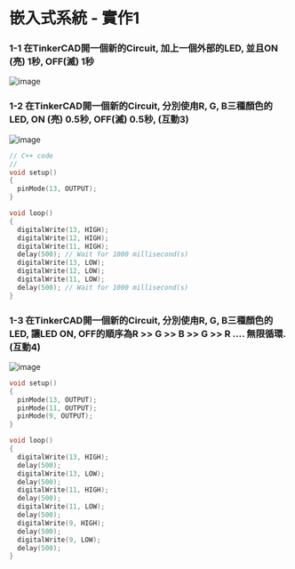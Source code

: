 # 嵌入式系統 - 實作1

### 1-1 在TinkerCAD開一個新的Circuit, 加上一個外部的LED, 並且ON (亮) 1秒, OFF(滅) 1秒

![image](https://user-images.githubusercontent.com/89329170/131238020-0acb92ae-4b9b-458a-adb9-6f36a083ff57.png)



### 1-2 在TinkerCAD開一個新的Circuit, 分別使甪R, G, B三種顏色的LED, ON (亮) 0.5秒, OFF(滅) 0.5秒, (互動3)

![image](https://user-images.githubusercontent.com/89329170/132113846-7da453f5-2389-42b2-87f4-ebff1ffaee2a.png)


````c
// C++ code
//
void setup()
{
  pinMode(13, OUTPUT);
}

void loop()
{
  digitalWrite(13, HIGH);
  digitalWrite(12, HIGH);
  digitalWrite(11, HIGH);
  delay(500); // Wait for 1000 millisecond(s)
  digitalWrite(13, LOW);
  digitalWrite(12, LOW);
  digitalWrite(11, LOW);
  delay(500); // Wait for 1000 millisecond(s)
}
````




### 1-**3 在**TinkerCAD開一個新的Circuit, 分別使甪R, G, B三種顏色的LED, 讓LED ON, OFF的順序為R >> G >> B >> G >> R .... 無限循環. (互動4)
![image](https://user-images.githubusercontent.com/89329170/132114169-fec14c25-ea06-49be-8622-5208c14e2ffc.png)

````c
void setup()
{
  pinMode(13, OUTPUT);
  pinMode(11, OUTPUT);
  pinMode(9, OUTPUT);
}

void loop()
{
  digitalWrite(13, HIGH);  
  delay(500); 
  digitalWrite(13, LOW);
  delay(500);
  digitalWrite(11, HIGH);
  delay(500);
  digitalWrite(11, LOW);
  delay(500);
  digitalWrite(9, HIGH);
  delay(500);
  digitalWrite(9, LOW);
  delay(500);
}
````
